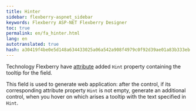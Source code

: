```yaml
---
title: Hinter
sidebar: flexberry-aspnet_sidebar
keywords: Flexberry ASP-NET Flexberry Designer
toc: true
permalink: en/fa_hinter.html
lang: en
autotranslated: true
hash: a30419f4be0e5d148a634433025a06a542a908f4979c0f92d39ae01a83b333eb
---
```


Technology Flexberry have [attribute](fo_attributes-class-data.html) added `Hint` property containing the tooltip for the field.

This field is used to generate web application: after the control, if its corresponding attribute property `Hint` is not empty, generate an additional control, when you hover on which arises a tooltip with the text specified in `Hint`.



